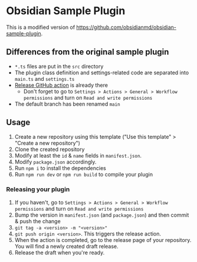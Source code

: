 # Obsidian Sample Plugin

This is a modified version of https://github.com/obsidianmd/obsidian-sample-plugin.

## Differences from the original sample plugin

- `*.ts` files are put in the `src` directory
- The plugin class definition and settings-related code are separated into `main.ts` and `settings.ts`
- [Release GitHub action](https://docs.obsidian.md/Plugins/Releasing/Release+your+plugin+with+GitHub+Actions) is already there
  - Don't forget to go to `Settings > Actions > General > Workflow permissions` and turn on `Read and write permissions`
- The default branch has been renamed `main`

## Usage

1. Create a new repository using this template ("Use this template" > "Create a new repository")
2. Clone the created repository
3. Modify at least the `id` & `name` fields in `manifest.json`.
4. Modify `package.json` accordingly.
5. Run `npm i` to install the dependencies
6. Run `npm run dev` or `npm run build` to compile your plugin

### Releasing your plugin

1. If you haven't, go to `Settings > Actions > General > Workflow permissions` and turn on `Read and write permissions`
2. Bump the version in `manifest.json` (and `package.json`) and then commit & push the change
3. `git tag -a <version> -m "<version>"`
4. `git push origin <version>`. This triggers the release action.
5. When the action is completed, go to the release page of your repository. You will find a newly created draft release.
6. Release the draft when you're ready.
